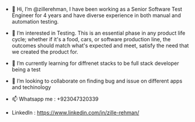 - 👋 Hi, I’m @zillerehman, I have been working as a Senior Software Test Engineer for 4 years and have diverse experience in both manual and automation testing.
- 👀 I’m interested in Testing. This is an essential phase in any product life cycle; whether if it's a food, cars, or software production line, the
     outcomes should match what's expected and meet, satisfy the need that we created the product for.

- 🌱 I’m currently learning for diffrenet stacks to be full stack developer being a test
- 💞️ I’m looking to collaborate on finding bug and issue on different apps and techinology
- 📫 Whatsapp me : +923047320339
- LinkedIn : https://www.linkedin.com/in/zille-rehman/

